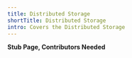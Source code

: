 ```yaml
---
title: Distributed Storage
shortTitle: Distributed Storage
intro: Covers the Distributed Storage
---
```

**Stub Page, Contributors Needed**
